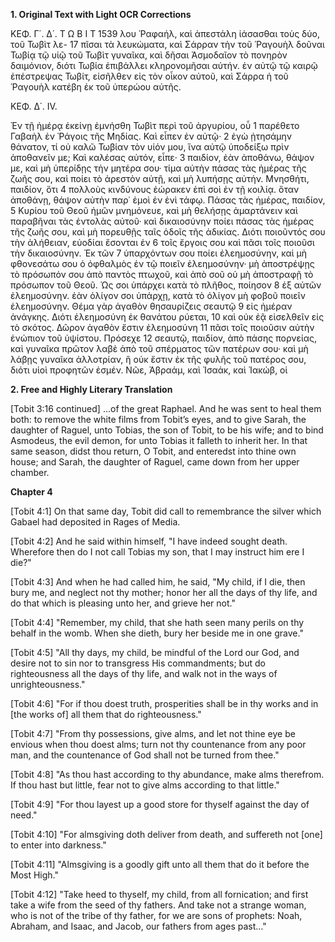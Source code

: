 **1. Original Text with Light OCR Corrections**

ΚΕΦ. Γ΄. Δ΄.
Τ Ω Β Ι Τ
1539
λου Ῥαφαήλ, καὶ ἀπεστάλη ἰάσασθαι τοὺς δύο, τοῦ Τωβὶτ λε- 17 πῖσαι τὰ λευκώματα, καὶ Σάρραν τὴν τοῦ Ῥαγουὴλ δοῦναι Τωβίᾳ τῷ υἱῷ τοῦ Τωβὶτ γυναῖκα, καὶ δῆσαι Ἀσμοδαῖον τὸ πονηρὸν δαιμόνιον, διότι Τωβία ἐπιβάλλει κληρονομῆσαι αὐτήν. ἐν αὐτῷ τῷ καιρῷ ἐπέστρεψας Τωβίτ, εἰσῆλθεν εἰς τὸν οἶκον αὐτοῦ, καὶ Σάρρα ἡ τοῦ Ῥαγουὴλ κατέβη ἐκ τοῦ ὑπερώου αὐτῆς.

ΚΕΦ. Δ΄. IV.

Ἐν τῇ ἡμέρᾳ ἐκείνῃ ἐμνήσθη Τωβὶτ περὶ τοῦ ἀργυρίου, οὗ 1 παρέθετο Γαβαὴλ ἐν Ῥάγοις τῆς Μηδίας. Καὶ εἶπεν ἐν αὐτῷ· 2 ἐγὼ ᾐτησάμην θάνατον, τί οὐ καλῶ Τωβίαν τὸν υἱόν μου, ἵνα αὐτῷ ὑποδείξω πρὶν ἀποθανεῖν με; Καὶ καλέσας αὐτόν, εἶπε· 3 παιδίον, ἐὰν ἀποθάνω, θάψον με, καὶ μὴ ὑπερίδῃς τὴν μητέρα σου· τίμα αὐτὴν πάσας τὰς ἡμέρας τῆς ζωῆς σου, καὶ ποίει τὸ ἀρεστὸν αὐτῇ, καὶ μὴ λυπήσῃς αὐτήν. Μνησθήτι, παιδίον, ὅτι 4 πολλοὺς κινδύνους ἑώρακεν ἐπὶ σοὶ ἐν τῇ κοιλίᾳ. ὅταν ἀποθάνῃ, θάψον αὐτὴν παρ᾿ ἐμοὶ ἐν ἑνὶ τάφῳ. Πάσας τὰς ἡμέρας, παιδίον, 5 Κυρίου τοῦ Θεοῦ ἡμῶν μνημόνευε, καὶ μὴ θελήσῃς ἁμαρτάνειν καὶ παραβῆναι τὰς ἐντολὰς αὐτοῦ· καὶ δικαιοσύνην ποίει πάσας τὰς ἡμέρας τῆς ζωῆς σου, καὶ μὴ πορευθῇς ταῖς ὁδοῖς τῆς ἀδικίας. Διότι ποιοῦντός σου τὴν ἀλήθειαν, εὐοδίαι ἔσονται ἐν 6 τοῖς ἔργοις σου καὶ πᾶσι τοῖς ποιοῦσι τὴν δικαιοσύνην. Ἐκ τῶν 7 ὑπαρχόντων σου ποίει ἐλεημοσύνην, καὶ μὴ φθονεσάτω σου ὁ ὀφθαλμὸς ἐν τῷ ποιεῖν ἐλεημοσύνην· μὴ ἀποστρέψῃς τὸ πρόσωπόν σου ἀπὸ παντὸς πτωχοῦ, καὶ ἀπὸ σοῦ οὐ μὴ ἀποστραφῇ τὸ πρόσωπον τοῦ Θεοῦ. Ὡς σοι ὑπάρχει κατὰ τὸ πλῆθος, ποίησον 8 ἐξ αὐτῶν ἐλεημοσύνην. ἐὰν ὀλίγον σοι ὑπάρχῃ, κατὰ τὸ ὀλίγον μὴ φοβοῦ ποιεῖν ἐλεημοσύνην. Θέμα γὰρ ἀγαθὸν θησαυρίζεις σεαυτῷ 9 εἰς ἡμέραν ἀνάγκης. Διότι ἐλεημοσύνη ἐκ θανάτου ρύεται, 10 καὶ οὐκ ἐᾷ εἰσελθεῖν εἰς τὸ σκότος. Δῶρον ἀγαθὸν ἔστιν ἐλεημοσύνη 11 πᾶσι τοῖς ποιοῦσιν αὐτὴν ἐνώπιον τοῦ ὑψίστου. Πρόσεχε 12 σεαυτῷ, παιδίον, ἀπὸ πάσης πορνείας, καὶ γυναῖκα πρῶτον λαβὲ ἀπὸ τοῦ σπέρματος τῶν πατέρων σου· καὶ μὴ λάβῃς γυναῖκα ἀλλοτρίαν, ἣ οὐκ ἔστιν ἐκ τῆς φυλῆς τοῦ πατέρος σου, διότι υἱοὶ προφητῶν ἐσμέν. Νῶε, Ἀβραάμ, καὶ Ἰσαάκ, καὶ Ἰακώβ, οἱ

**2. Free and Highly Literary Translation**

[Tobit 3:16 continued]
...of the great Raphael. And he was sent to heal them both: to remove the white films from Tobit’s eyes, and to give Sarah, the daughter of Raguel, unto Tobias, the son of Tobit, to be his wife; and to bind Asmodeus, the evil demon, for unto Tobias it falleth to inherit her. In that same season, didst thou return, O Tobit, and enteredst into thine own house; and Sarah, the daughter of Raguel, came down from her upper chamber.

**Chapter 4**

[Tobit 4:1]
On that same day, Tobit did call to remembrance the silver which Gabael had deposited in Rages of Media.

[Tobit 4:2]
And he said within himself, "I have indeed sought death. Wherefore then do I not call Tobias my son, that I may instruct him ere I die?"

[Tobit 4:3]
And when he had called him, he said, "My child, if I die, then bury me, and neglect not thy mother; honor her all the days of thy life, and do that which is pleasing unto her, and grieve her not."

[Tobit 4:4]
"Remember, my child, that she hath seen many perils on thy behalf in the womb. When she dieth, bury her beside me in one grave."

[Tobit 4:5]
"All thy days, my child, be mindful of the Lord our God, and desire not to sin nor to transgress His commandments; but do righteousness all the days of thy life, and walk not in the ways of unrighteousness."

[Tobit 4:6]
"For if thou doest truth, prosperities shall be in thy works and in [the works of] all them that do righteousness."

[Tobit 4:7]
"From thy possessions, give alms, and let not thine eye be envious when thou doest alms; turn not thy countenance from any poor man, and the countenance of God shall not be turned from thee."

[Tobit 4:8]
"As thou hast according to thy abundance, make alms therefrom. If thou hast but little, fear not to give alms according to that little."

[Tobit 4:9]
"For thou layest up a good store for thyself against the day of need."

[Tobit 4:10]
"For almsgiving doth deliver from death, and suffereth not [one] to enter into darkness."

[Tobit 4:11]
"Almsgiving is a goodly gift unto all them that do it before the Most High."

[Tobit 4:12]
"Take heed to thyself, my child, from all fornication; and first take a wife from the seed of thy fathers. And take not a strange woman, who is not of the tribe of thy father, for we are sons of prophets: Noah, Abraham, and Isaac, and Jacob, our fathers from ages past..."